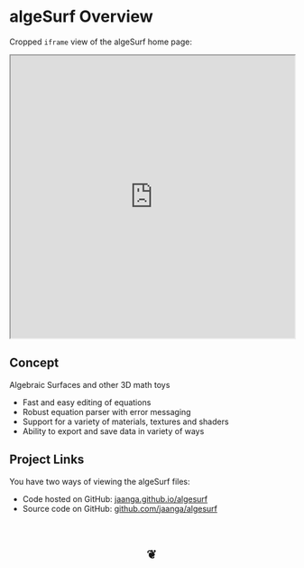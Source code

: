 algeSurf Overview
=================

Cropped `iframe` view of the algeSurf home page:
<iframe src="http://jaanga.github.io/algesurf/"	width=100% height=500px>
There is an `iframe` here. It is not visible when viewed on github.com/jaanga. To view, please go to jaanga.github.io.
</iframe>


## Concept
Algebraic Surfaces and other 3D math toys

* Fast and easy editing of equations
* Robust equation parser with error messaging
* Support for a variety of materials, textures and shaders
* Ability to export and save data in variety of ways

## Project Links

You have two ways of viewing the algeSurf files:

* Code hosted on GitHub: [jaanga.github.io/algesurf]( http://jaanga.github.io/algesurf/ "view the files as apps." )
* Source code on GitHub: [github.com/jaanga/algesurf]( https://github.com/jaanga/algesurf/ "View the files as source code." )


<br>
<center><h2>&#x2766;</h2></center>


